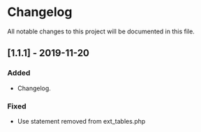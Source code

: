 # Changelog
All notable changes to this project will be documented in this file.

## [1.1.1] - 2019-11-20
### Added
- Changelog.

### Fixed
- Use statement removed from ext_tables.php
